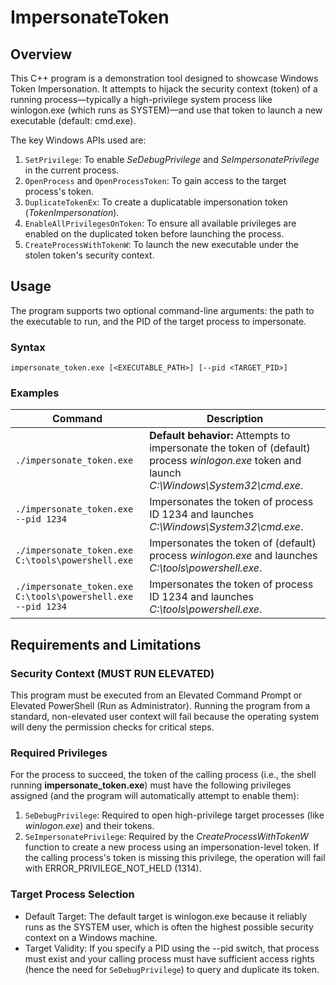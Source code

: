 # ImpersonateToken
## Overview
This C++ program is a demonstration tool designed to showcase Windows Token Impersonation. It attempts to hijack the security context (token) of a running process—typically a high-privilege system process like winlogon.exe (which runs as SYSTEM)—and use that token to launch a new executable (default: cmd.exe).

The key Windows APIs used are:
1. `SetPrivilege`: To enable _SeDebugPrivilege_ and _SeImpersonatePrivilege_ in the current process.
1. `OpenProcess` and `OpenProcessToken`: To gain access to the target process's token.
1. `DuplicateTokenEx`: To create a duplicatable impersonation token (_TokenImpersonation_).
1. `EnableAllPrivilegesOnToken`: To ensure all available privileges are enabled on the duplicated token before launching the process.
1. `CreateProcessWithTokenW`: To launch the new executable under the stolen token's security context.

## Usage
The program supports two optional command-line arguments: the path to the executable to run, and the PID of the target process to impersonate.

### Syntax
```
impersonate_token.exe [<EXECUTABLE_PATH>] [--pid <TARGET_PID>]
```

### Examples
| Command | Description |
|---------|-------------|
|`./impersonate_token.exe`|**Default behavior:** Attempts to impersonate the token of (default) process _winlogon.exe_ token and launch _C:\Windows\System32\cmd.exe_.|
|`./impersonate_token.exe --pid 1234`|Impersonates the token of process ID 1234 and launches _C:\Windows\System32\cmd.exe_.|
|`./impersonate_token.exe C:\tools\powershell.exe`|Impersonates the token of (default) process _winlogon.exe_ and launches _C:\tools\powershell.exe_.|
|`./impersonate_token.exe C:\tools\powershell.exe --pid 1234`|Impersonates the token of process  ID 1234 and launches _C:\tools\powershell.exe_.|

## Requirements and Limitations
###  Security Context (MUST RUN ELEVATED)
This program must be executed from an Elevated Command Prompt or Elevated PowerShell (Run as Administrator).
Running the program from a standard, non-elevated user context will fail because the operating system will deny the permission checks for critical steps.

### Required Privileges
For the process to succeed, the token of the calling process (i.e., the shell running **impersonate_token.exe**) must have the following privileges assigned (and the program will automatically attempt to enable them):
1. `SeDebugPrivilege`: Required to open high-privilege target processes (like _winlogon.exe_) and their tokens.
1. `SeImpersonatePrivilege`: Required by the _CreateProcessWithTokenW_ function to create a new process using an impersonation-level token. If the calling process's token is missing this privilege, the operation will fail with ERROR_PRIVILEGE_NOT_HELD (1314).

### Target Process Selection
- Default Target: The default target is winlogon.exe because it reliably runs as the SYSTEM user, which is often the highest possible security context on a Windows machine.
- Target Validity: If you specify a PID using the --pid switch, that process must exist and your calling process must have sufficient access rights (hence the need for `SeDebugPrivilege`) to query and duplicate its token.
